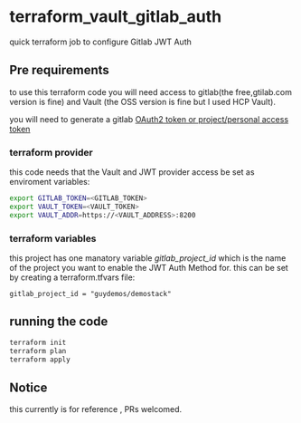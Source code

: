 # terraform_vault_gitlab_auth
quick terraform job to configure Gitlab JWT Auth


## Pre requirements
to use this terraform code you will need access  to gitlab(the free,gtilab.com version is fine) and Vault (the OSS version is fine but I used HCP Vault).

you will need to generate a gitlab [OAuth2 token or project/personal access token](https://docs.gitlab.com/ee/user/profile/personal_access_tokens.html)


### terraform provider
this code needs that the Vault and JWT provider access be set as enviroment variables:
```bash
export GITLAB_TOKEN=<GITLAB_TOKEN>
export VAULT_TOKEN=<VAULT_TOKEN>
export VAULT_ADDR=https://<VAULT_ADDRESS>:8200

```
### terraform variables
this project has one manatory variable *gitlab_project_id* which is the name of the project you want to enable the JWT Auth Method for.
this can be set by creating a terraform.tfvars file:

```text
gitlab_project_id = "guydemos/demostack"
```

## running the code

```bash
terraform init
terraform plan
terraform apply
```

## Notice
this currently is for reference , PRs welcomed.